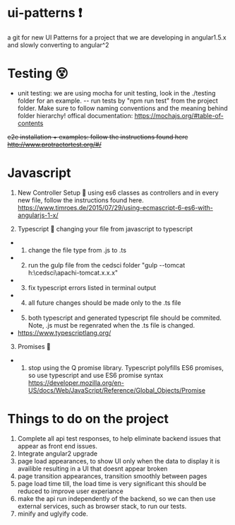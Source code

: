 # ui-patterns :exclamation:
a git for new UI Patterns for a project that we are developing in angular1.5.x and slowly converting to angular^2


# Testing :dizzy_face:
- unit testing: we are using mocha for unit testing, look in the ./testing folder for an example.
-- run tests by "npm run test" from the project folder. Make sure to follow naming conventions and the meaning behind folder hierarchy! 
offical documentation: https://mochajs.org/#table-of-contents

~~e2e installation + examples: follow the instructions found here http://www.protractortest.org/#/~~

# Javascript
1. New Controller Setup :muscle:
using es6 classes as controllers and in every new file, follow the instructions found here. https://www.timroes.de/2015/07/29/using-ecmascript-6-es6-with-angularjs-1-x/

2. Typescript :sweet_potato:
changing your file from javascript to typescript
  - 1. change the file type from .js to .ts
  - 2. run the gulp file from the cedsci folder "gulp --tomcat h:\cedsci\apachi-tomcat.x.x.x"
  - 3. fix typescript errors listed in terminal output
  - 4. all future changes should be made only to the .ts file
  - 5. both typescript and generated typescript file should be commited. Note, .js must be regenrated when the .ts file is changed. 
  - https://www.typescriptlang.org/

3. Promises :pray:
  - 1. stop using the Q promise library. Typescript polyfills ES6 promises, so use typescript and use ES6 promise syntax 
  https://developer.mozilla.org/en-US/docs/Web/JavaScript/Reference/Global_Objects/Promise
  
  

# Things to do on the project
1) Complete all api test responses, to help eliminate backend issues that appear as front end issues.
2) Integrate angular2 upgrade 
3) page load appearances, to show UI only when the data to display it is availible resulting in a UI that doesnt appear broken
4) page transition appearances, transition smoothly between pages
5) page load time till, the load time is very significant this should be reduced to improve user experiance
6) make the api run independently of the backend, so we can then use external services, such as browser stack, to run our tests.
7) minify and uglyify code.
